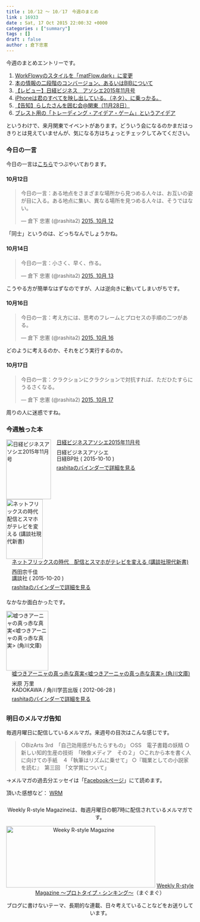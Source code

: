 ```yaml
---
title : 10／12 〜 10／17　今週のまとめ
link : 16933
date : Sat, 17 Oct 2015 22:00:32 +0000
categories : ["summary"]
tags : []
draft : false
author : 倉下忠憲
---
```


今週のまとめエントリーです。

<ol>
<li><a href="https://rashita.net/blog/?p=16896">WorkFlowyのスタイルを「matFlow.dark」に変更</a></li>
<li><a href="https://rashita.net/blog/?p=16907">本の情報の二段階のコンバージョン、あるいはBIBについて</a></li>
<li><a href="https://rashita.net/blog/?p=16911">【レビュー】日経ビジネス　アソシエ2015年11月号</a></li>
<li><a href="https://rashita.net/blog/?p=16915">iPhoneは君のすべてを映し出している。（ネタ）、に乗っかる。</a></li>
<li><a href="https://rashita.net/blog/?p=16921">【告知】らしたさんを囲む会@関東（11月28日）</a></li>
<li><a href="https://rashita.net/blog/?p=16924">ブレスト用の「トレーディング・アイデア・ゲーム」というアイデア</a></li>
</ol>

というわけで、来月関東でイベントがあります。どういう会になるのかまだはっきりとは見えていませんが、気になる方はちょっとチェックしてみてください。

<h3>今日の一言</h3>
今日の一言は<a href="http://twitter.com/rashita2 ">こちら</a>でつぶやいております。

<h4>10月12日</h4>

<blockquote class="twitter-tweet" lang="ja"><p lang="ja" dir="ltr">今日の一言：ある地点をさまざまな場所から見つめる人々は、お互いの姿が目に入る。ある地点に集い、異なる場所を見つめる人々は、そうではない。</p>&mdash; 倉下 忠憲 (@rashita2) <a href="https://twitter.com/rashita2/status/653415183709155328">2015, 10月 12</a></blockquote>
<script async src="//platform.twitter.com/widgets.js" charset="utf-8"></script>

「同士」というのは、どっちなんでしょうかね。

<h4>10月14日</h4>

<blockquote class="twitter-tweet" lang="ja"><p lang="ja" dir="ltr">今日の一言：小さく、早く、作る。</p>&mdash; 倉下 忠憲 (@rashita2) <a href="https://twitter.com/rashita2/status/653948365374291969">2015, 10月 13</a></blockquote>
<script async src="//platform.twitter.com/widgets.js" charset="utf-8"></script>

こうやる方が簡単なはずなのですが、人は逆向きに動いてしまいがちです。

<h4>10月16日</h4>

<blockquote class="twitter-tweet" lang="ja"><p lang="ja" dir="ltr">今日の一言：考え方には、思考のフレームとプロセスの手順の二つがある。</p>&mdash; 倉下 忠憲 (@rashita2) <a href="https://twitter.com/rashita2/status/655006666186854400">2015, 10月 16</a></blockquote>
<script async src="//platform.twitter.com/widgets.js" charset="utf-8"></script>

どのように考えるのか、それをどう実行するのか。

<h4>10月17日</h4>

<blockquote class="twitter-tweet" lang="ja"><p lang="ja" dir="ltr">今日の一言：クラクションにクラクションで対抗すれば、ただひたすらにうるさくなる。</p>&mdash; 倉下 忠憲 (@rashita2) <a href="https://twitter.com/rashita2/status/655312954674425856">2015, 10月 17</a></blockquote>
<script async src="//platform.twitter.com/widgets.js" charset="utf-8"></script>

周りの人に迷惑ですね。

<H3>今週触った本</H3>

<div class="mm-middle" style="margin-bottom:0px;"><div class="mm-image" style="float:left;"><a href="http://www.amazon.co.jp/exec/obidos/ASIN/B014TC1PZS/rashita1000-22 /ref=nosim" target="_blank"><img src="http://ecx.images-amazon.com/images/I/6107NaJXTCL._SL160_.jpg" alt="日経ビジネスアソシエ2015年11月号" title="日経ビジネスアソシエ2015年11月号" width="120" height="160" border="0" /></a></div><div class="mm-content" style="float:left;margin-left:15px;line-height:120%"><div class="mm-title" style="line-height:120%"><a href="http://www.amazon.co.jp/exec/obidos/ASIN/B014TC1PZS/rashita1000-22 /ref=nosim" target="_blank">日経ビジネスアソシエ2015年11月号</a></div><div class="mm-detail" style="margin-top:10px;">日経ビジネスアソシエ<br />日経BP社 ( 2015-10-10 )<br /><div style="margin:7px 0px"><a href="http://mediamarker.net/u/rashita/?asin=B014TC1PZS" target="_blank">rashitaのバインダーで詳細を見る</a></div></div></div><div style="clear:left"></div></div>


<div class="mm-middle" style="margin-bottom:0px;"><div class="mm-image" style="float:left;"><a href="http://www.amazon.co.jp/exec/obidos/ASIN/B016KDOC3Q/rashita1000-22 /ref=nosim" target="_blank"><img src="http://ecx.images-amazon.com/images/I/51%2BNr4WdpDL._SL160_.jpg" alt="ネットフリックスの時代　配信とスマホがテレビを変える (講談社現代新書)" title="ネットフリックスの時代　配信とスマホがテレビを変える (講談社現代新書)" width="98" height="160" border="0" /></a></div><div class="mm-content" style="float:left;margin-left:15px;line-height:120%"><div class="mm-title" style="line-height:120%"><a href="http://www.amazon.co.jp/exec/obidos/ASIN/B016KDOC3Q/rashita1000-22 /ref=nosim" target="_blank">ネットフリックスの時代　配信とスマホがテレビを変える (講談社現代新書)</a></div><div class="mm-detail" style="margin-top:10px;">西田宗千佳<br />講談社 ( 2015-10-20 )<br /><div style="margin:7px 0px"><a href="http://mediamarker.net/u/rashita/?asin=B016KDOC3Q" target="_blank">rashitaのバインダーで詳細を見る</a></div></div></div><div style="clear:left"></div></div>

なかなか面白かったです。

<div class="mm-middle" style="margin-bottom:0px;"><div class="mm-image" style="float:left;"><a href="http://www.amazon.co.jp/exec/obidos/ASIN/B009JQZM4U/rashita1000-22 /ref=nosim" target="_blank"><img src="http://ecx.images-amazon.com/images/I/51asbFGXnmL._SL160_.jpg" alt="嘘つきアーニャの真っ赤な真実<嘘つきアーニャの真っ赤な真実> (角川文庫)" title="嘘つきアーニャの真っ赤な真実<嘘つきアーニャの真っ赤な真実> (角川文庫)" width="113" height="160" border="0" /></a></div><div class="mm-content" style="float:left;margin-left:15px;line-height:120%"><div class="mm-title" style="line-height:120%"><a href="http://www.amazon.co.jp/exec/obidos/ASIN/B009JQZM4U/rashita1000-22 /ref=nosim" target="_blank">嘘つきアーニャの真っ赤な真実<嘘つきアーニャの真っ赤な真実> (角川文庫)</a></div><div class="mm-detail" style="margin-top:10px;">米原 万里<br />KADOKAWA / 角川学芸出版 ( 2012-06-28 )<br /><div style="margin:7px 0px"><a href="http://mediamarker.net/u/rashita/?asin=B009JQZM4U" target="_blank">rashitaのバインダーで詳細を見る</a></div></div></div><div style="clear:left"></div></div>



<h3>明日のメルマガ告知</h3>
毎週月曜日に配信しているメルマガ。来週号の目次はこんな感じです。
<blockquote>
○BizArts 3rd　「自己効用感がもたらすもの」
○SS　電子書籍の妖精
○新しい知的生産の技術　「映像メディア　その２」
○これから本を書く人に向けての手紙　４「執筆はリズムに乗せて」
○『職業としての小説家を読む』　第三回　「文学賞について」
</blockquote>
→メルマガの過去分エッセイは「<a href="http://www.facebook.com/home.php#!/rashitaportal">Facebookページ</a>」にて読めます。

頂いた感想など：
<a class="twitter-timeline"  href="https://twitter.com/rashita2/timelines/427262290753097729"  data-widget-id="427265271171010561">WRM</a>
    <script>!function(d,s,id){var js,fjs=d.getElementsByTagName(s)[0],p=/^http:/.test(d.location)?'http':'https';if(!d.getElementById(id)){js=d.createElement(s);js.id=id;js.src=p+"://platform.twitter.com/widgets.js";fjs.parentNode.insertBefore(js,fjs);}}(document,"script","twitter-wjs");</script>

<div style="text-align:center;margin-top:25px;">
Weekly R-style Magazineは、毎週月曜日の朝7時に配信されているメルマガです。

<a href="http://www.mag2.com/m/0001185133.html" target="_blank"><img src="https://rashita.net/blog/wp-content/uploads/2010/09/mmbanner.jpg" alt="Weeky R-style Magazine" width="400" height="165" class="alignnone size-full wp-image-12201" /></a>
<a href="http://www.mag2.com/m/0001185133.html" target="_blank">Weekly R-style Magazine ～プロトタイプ・シンキング～</a>（まぐまぐ）

ブログに書けないテーマ、長期的な連載、日々考えていることなどをお送りしています。
</div>
